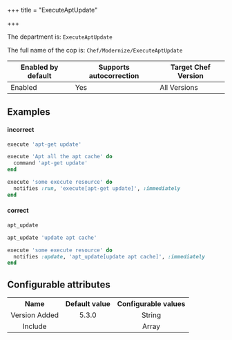 +++
title = "ExecuteAptUpdate"

+++

<!-- This content is automatically generated. See https://github.com/chef/chef-web-docs/blob/main/generated/README.md -->

The department is: `ExecuteAptUpdate`

The full name of the cop is: `Chef/Modernize/ExecuteAptUpdate`

| Enabled by default | Supports autocorrection | Target Chef Version |
| --- | --- | --- |
| Enabled | Yes | All Versions |

## Examples


#### incorrect

```ruby
execute 'apt-get update'

execute 'Apt all the apt cache' do
  command 'apt-get update'
end

execute 'some execute resource' do
  notifies :run, 'execute[apt-get update]', :immediately
end
```

#### correct

```ruby
apt_update

apt_update 'update apt cache'

execute 'some execute resource' do
  notifies :update, 'apt_update[update apt cache]', :immediately
end
```

## Configurable attributes

<table>
<tbody><tr>
<th>Name</th>
<th>Default value</th>
<th>Configurable values</th>
</tr>
<tr>
<td style="text-align:center">Version Added</td>
<td style="text-align:center">5.3.0</td>
<td style="text-align:center">String</td>
</tr>
<tr><td style="text-align:center">Include</td>
<td style="text-align:center"><ul>
</ul>
</td>
<td style="text-align:center">Array</td>
</tr></tbody></table>
